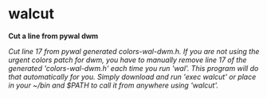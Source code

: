 # walcut
**Cut a line from pywal dwm**

*Cut line 17 from pywal generated colors-wal-dwm.h. If you are not using the urgent colors patch for dwm, you have to manually remove line 17 of the generated 'colors-wal-dwm.h' each time you run 'wal'. This program will do that automatically for you. Simply download and run 'exec walcut' or place in your ~/bin and $PATH to call it from anywhere using 'walcut'.*
